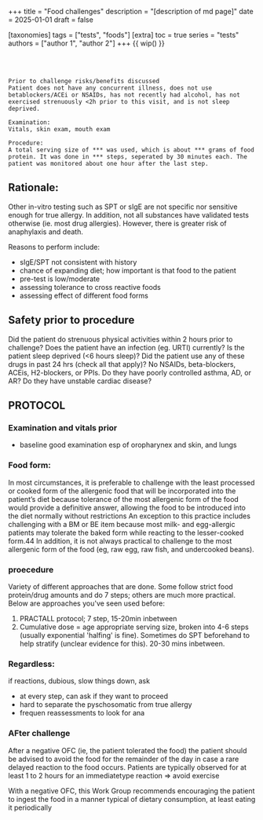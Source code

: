 +++
title = "Food challenges"
description = "[description of md page]"
date = 2025-01-01
draft = false

[taxonomies]
tags = ["tests", "foods"]
[extra]
toc = true
series = "tests"
authors = ["author 1", "author 2"]
+++
{{ wip() }}

</br>
</br>

```
Prior to challenge risks/benefits discussed
Patient does not have any concurrent illness, does not use betablockers/ACEi or NSAIDs, has not recently had alcohol, has not exercised strenuously <2h prior to this visit, and is not sleep deprived.

Examination:
Vitals, skin exam, mouth exam

Procedure:
A total serving size of *** was used, which is about *** grams of food protein. It was done in *** steps, seperated by 30 minutes each. The patient was monitored about one hour after the last step.
```

## Rationale:

Other in-vitro testing such as SPT or sIgE are not specific nor sensitive enough for true allergy. In addition, not all substances have validated tests otherwise (ie. most drug allergies). However, there is greater risk of anaphylaxis and death.

Reasons to perform include:

- sIgE/SPT not consistent with history
- chance of expanding diet; how important is that food to the patient
- pre-test is low/moderate
- assessing tolerance to cross reactive foods
- assessing effect of different food forms

## Safety prior to procedure

Did the patient do strenuous physical activities within 2 hours prior to challenge?
Does the patient have an infection (eg. URTI) currently?
Is the patient sleep deprived (<6 hours sleep)?
Did the patient use any of these drugs in past 24 hrs (check all that apply)? No NSAIDs, beta-blockers, ACEis, H2-blockers, or PPIs.
Do they have poorly controlled asthma, AD, or AR?
Do they have unstable cardiac disease?

## PROTOCOL

### Examination and vitals prior

- baseline good examination esp of oropharynex and skin, and lungs

### Food form:

In most circumstances, it is preferable to challenge with the least
processed or cooked form of the allergenic food that will be incorporated into the patient’s diet because tolerance of the most allergenic form of the food would provide a definitive answer, allowing
the food to be introduced into the diet normally without restrictions
An exception to this practice includes challenging with a BM or BE
item because most milk- and egg-allergic patients may tolerate the
baked form while reacting to the lesser-cooked form.44 In addition,
it is not always practical to challenge to the most allergenic form of
the food (eg, raw egg, raw fish, and undercooked beans).

### proecedure

Variety of different approaches that are done. Some follow strict food protein/drug amounts and do 7 steps; others are much more practical. Below are approaches you've seen used before:

1. PRACTALL protocol; 7 step, 15-20min inbetween
2. Cumulative dose = age appropriate serving size, broken into 4-6 steps (usually exponential 'halfing' is fine). Sometimes do SPT beforehand to help stratify (unclear evidence for this). 20-30 mins inbetween.

### Regardless:

if reactions, dubious, slow things down, ask

- at every step, can ask if they want to proceed
- hard to separate the pyschosomatic from true allergy
- frequen reassessments to look for ana

### AFter challenge

After a negative OFC (ie, the patient tolerated the food) the
patient should be advised to avoid the food for the remainder of
the day in case a rare delayed reaction to the food occurs. Patients
are typically observed for at least 1 to 2 hours for an immediatetype reaction
=> avoid exercise

With a negative OFC, this Work Group recommends
encouraging the patient to ingest the food in a manner typical of
dietary consumption, at least eating it periodically
